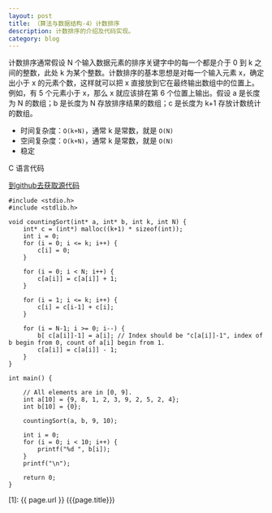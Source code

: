 ```yaml
---
layout: post
title: （算法与数据结构-4）计数排序
description: 计数排序的介绍及代码实现。
category: blog
---
```


计数排序通常假设 N 个输入数据元素的排序关键字中的每一个都是介于 0 到 k 之间的整数，此处 k 为某个整数。计数排序的基本思想是对每一个输入元素 x，确定出小于 x 的元素个数，这样就可以把 x 直接放到它在最终输出数组中的位置上。例如，有 5 个元素小于 x，那么 x 就应该排在第 6 个位置上输出。假设 a 是长度为 N 的数组；b 是长度为 N 存放排序结果的数组；c 是长度为 k+1 存放计数统计的数组。

- 时间复杂度：`O(k+N)`，通常 k 是常数，就是 `O(N)`
- 空间复杂度：`O(k+N)`，通常 k 是常数，就是 `O(N)`
- 稳定

C 语言代码

[到github去获取源代码](https://github.com/samirchen/algorithms/blob/master/sort/countingSort.c)

	#include <stdio.h>
	#include <stdlib.h>
	 
	void countingSort(int* a, int* b, int k, int N) {
	    int* c = (int*) malloc((k+1) * sizeof(int));
	    int i = 0;
	    for (i = 0; i <= k; i++) {
	        c[i] = 0;
	    }
	 
	    for (i = 0; i < N; i++) {
	        c[a[i]] = c[a[i]] + 1;
	    }
	 
	    for (i = 1; i <= k; i++) {
	        c[i] = c[i-1] + c[i];
	    }
	 
	    for (i = N-1; i >= 0; i--) {
	        b[ c[a[i]]-1] = a[i]; // Index should be "c[a[i]]-1", index of b begin from 0, count of a[i] begin from 1.
	        c[a[i]] = c[a[i]] - 1;
	    }
	}
	 
	int main() {
	 
	    // All elements are in [0, 9].
	    int a[10] = {9, 8, 1, 2, 3, 9, 2, 5, 2, 4};
	    int b[10] = {0};
	 
	    countingSort(a, b, 9, 10);
	 
	    int i = 0;
	    for (i = 0; i < 10; i++) {
	        printf("%d ", b[i]);
	    }
	    printf("\n");
	 
	    return 0;
	}

[SamirChen]: http://samirchen.com "SamirChen"
[1]: {{ page.url }} ({{page.title}})